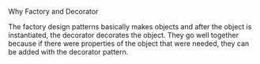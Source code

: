 Why Factory and Decorator

The factory design patterns basically makes objects and after the
object is instantiated, the decorator decorates the object. 
They go well together because if there were properties of the object
that were needed, they can be added with the decorator pattern.